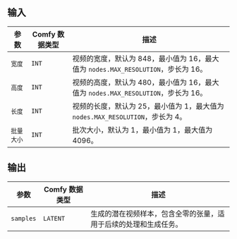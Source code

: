 ## 输入

| 参数         | Comfy 数据类型 | 描述                                                         |
| ------------ | -------------- | ------------------------------------------------------------ |
| `宽度`      | `INT`          | 视频的宽度，默认为 848，最小值为 16，最大值为 `nodes.MAX_RESOLUTION`，步长为 16。 |
| `高度`     | `INT`          | 视频的高度，默认为 480，最小值为 16，最大值为 `nodes.MAX_RESOLUTION`，步长为 16。 |
| `长度`     | `INT`          | 视频的长度，默认为 25，最小值为 1，最大值为 `nodes.MAX_RESOLUTION`，步长为 4。 |
| `批量大小` | `INT`          | 批次大小，默认为 1，最小值为 1，最大值为 4096。           |

## 输出

| 参数         | Comfy 数据类型 | 描述                                                         |
| ------------ | -------------- | ------------------------------------------------------------ |
| `samples`    | `LATENT`       | 生成的潜在视频样本，包含全零的张量，适用于后续的处理和生成任务。 |

